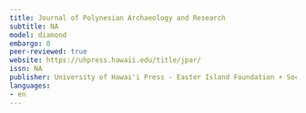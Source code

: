```yaml
---
title: Journal of Polynesian Archaeology and Research
subtitle: NA
model: diamond
embargo: 0
peer-reviewed: true
website: https://uhpress.hawaii.edu/title/jpar/
issn: NA
publisher: University of Hawai'i Press - Easter Island Foundation + Society for Hawaiian Archaeology
languages:
- en
---
```

